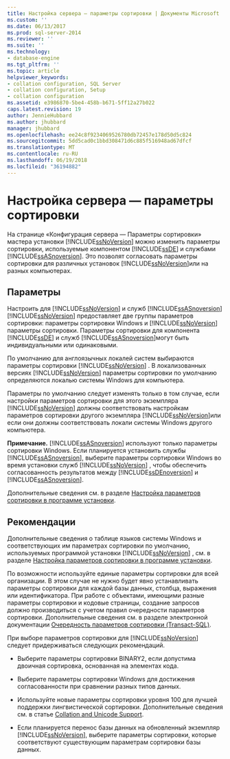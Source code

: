 ```yaml
---
title: Настройка сервера — параметры сортировки | Документы Microsoft
ms.custom: ''
ms.date: 06/13/2017
ms.prod: sql-server-2014
ms.reviewer: ''
ms.suite: ''
ms.technology:
- database-engine
ms.tgt_pltfrm: ''
ms.topic: article
helpviewer_keywords:
- collation configuration, SQL Server
- collation configuration, Setup
- collation configuration
ms.assetid: e3986870-5be4-458b-b671-5ff12a27b022
caps.latest.revision: 19
author: JennieHubbard
ms.author: jhubbard
manager: jhubbard
ms.openlocfilehash: ee24c8f9234069526780db72457e178d50d5c824
ms.sourcegitcommit: 5dd5cad0c1bbd308471d6c885f516948ad67dfcf
ms.translationtype: MT
ms.contentlocale: ru-RU
ms.lasthandoff: 06/19/2018
ms.locfileid: "36194882"
---
```

# <a name="server-configuration---collation"></a>Настройка сервера — параметры сортировки
  На странице «Конфигурация сервера — Параметры сортировки» мастера установки [!INCLUDE[ssNoVersion](../../includes/ssnoversion-md.md)] можно изменить параметры сортировки, используемые компонентом [!INCLUDE[ssDE](../../includes/ssde-md.md)] и службами [!INCLUDE[ssASnoversion](../../includes/ssasnoversion-md.md)]. Это позволят согласовать параметры сортировки для различных установок [!INCLUDE[ssNoVersion](../../includes/ssnoversion-md.md)]или на разных компьютерах.  
  
## <a name="options"></a>Параметры  
 Настроить для [!INCLUDE[ssNoVersion](../../includes/ssnoversion-md.md)] и служб [!INCLUDE[ssASnoversion](../../includes/ssasnoversion-md.md)]  
 [!INCLUDE[ssNoVersion](../../includes/ssnoversion-md.md)] предоставляет две группы параметров сортировки: параметры сортировки Windows и [!INCLUDE[ssNoVersion](../../includes/ssnoversion-md.md)] параметры сортировки. Параметры сортировки для компонента [!INCLUDE[ssDE](../../includes/ssde-md.md)] и служб [!INCLUDE[ssASnoversion](../../includes/ssasnoversion-md.md)]могут быть индивидуальными или одинаковыми.  
  
 По умолчанию для англоязычных локалей систем выбираются параметры сортировки [!INCLUDE[ssNoVersion](../../includes/ssnoversion-md.md)] . В локализованных версиях [!INCLUDE[ssNoVersion](../../includes/ssnoversion-md.md)] параметры сортировки по умолчанию определяются локалью системы Windows для компьютера.  
  
 Параметры по умолчанию следует изменять только в том случае, если настройки параметров сортировки для этого экземпляра [!INCLUDE[ssNoVersion](../../includes/ssnoversion-md.md)] должны соответствовать настройкам параметров сортировки другого экземпляра [!INCLUDE[ssNoVersion](../../includes/ssnoversion-md.md)]или если они должны соответствовать локали системы Windows другого компьютера.  
  
 **Примечание.** [!INCLUDE[ssASnoversion](../../includes/ssasnoversion-md.md)] используют только параметры сортировки Windows. Если планируется установить службы [!INCLUDE[ssASnoversion](../../includes/ssasnoversion-md.md)], выберите параметры сортировки Windows во время установки служб [!INCLUDE[ssNoVersion](../../includes/ssnoversion-md.md)] , чтобы обеспечить согласованность результатов между [!INCLUDE[ssDEnoversion](../../includes/ssdenoversion-md.md)] и [!INCLUDE[ssASnoversion](../../includes/ssasnoversion-md.md)].  
  
 Дополнительные сведения см. в разделе [Настройка параметров сортировки в программе установки](http://go.microsoft.com/fwlink/?LinkId=190977).  
  
## <a name="best-practices"></a>Рекомендации  
 Дополнительные сведения о таблице языков системы Windows и соответствующих им параметрах сортировки по умолчанию, используемых программой установки [!INCLUDE[ssNoVersion](../../includes/ssnoversion-md.md)] , см. в разделе [Настройка параметров сортировки в программе установки](http://go.microsoft.com/fwlink/?LinkId=190977).  
  
 По возможности используйте единые параметры сортировки для всей организации. В этом случае не нужно будет явно устанавливать параметры сортировки для каждой базы данных, столбца, выражения или идентификатора. При работе с объектами, имеющими разные параметры сортировки и кодовые страницы, создание запросов должно производиться с учетом правил очередности параметров сортировки. Дополнительные сведения см. в разделе электронной документации [Очередность параметров сортировки (Transact-SQL)](/sql/t-sql/statements/collation-precedence-transact-sql).  
  
 При выборе параметров сортировки для [!INCLUDE[ssNoVersion](../../includes/ssnoversion-md.md)] следует придерживаться следующих рекомендаций.  
  
-   Выберите параметры сортировки BINARY2, если допустима двоичная сортировка, основанная на элементах кода.  
  
-   Выберите параметры сортировки Windows для достижения согласованности при сравнении разных типов данных.  
  
-   Используйте новые параметры сортировки уровня 100 для лучшей поддержки лингвистической сортировки. Дополнительные сведения см. в статье [Collation and Unicode Support](../../relational-databases/collations/collation-and-unicode-support.md).  
  
-   Если планируется перенос базы данных на обновленный экземпляр [!INCLUDE[ssNoVersion](../../includes/ssnoversion-md.md)], выберите параметры сортировки, которые соответствуют существующим параметрам сортировки базы данных.  
  
  
